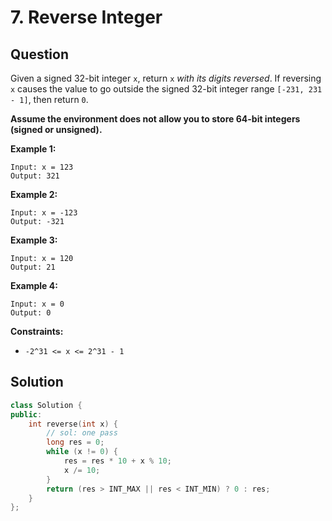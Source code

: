 # 7. Reverse Integer

## Question

Given a signed 32-bit integer `x`, return `x` _with its digits reversed_. If reversing `x` causes the value to go outside the signed 32-bit integer range `[-231, 231 - 1]`, then return `0`.

**Assume the environment does not allow you to store 64-bit integers \(signed or unsigned\).**

**Example 1:**

```text
Input: x = 123
Output: 321
```

**Example 2:**

```text
Input: x = -123
Output: -321
```

**Example 3:**

```text
Input: x = 120
Output: 21
```

**Example 4:**

```text
Input: x = 0
Output: 0
```

**Constraints:**

* `-2^31 <= x <= 2^31 - 1`

## Solution

```cpp
class Solution {
public:
    int reverse(int x) {
        // sol: one pass
        long res = 0;
        while (x != 0) {
            res = res * 10 + x % 10;
            x /= 10;
        }
        return (res > INT_MAX || res < INT_MIN) ? 0 : res;
    }
};
```

